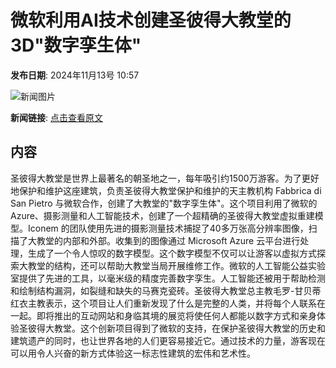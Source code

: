 # 微软利用AI技术创建圣彼得大教堂的3D"数字孪生体"

**发布日期**: 2024年11月13号 10:57

![新闻图片](https://upload.chinaz.com/2024/1113/6386709219482570855340752.png)

**新闻链接**: [点击查看原文](https://www.aibase.com/zh/news/13192)

## 内容

圣彼得大教堂是世界上最著名的朝圣地之一，每年吸引约1500万游客。为了更好地保护和维护这座建筑，负责圣彼得大教堂保护和维护的天主教机构 Fabbrica di San Pietro 与微软合作，创建了大教堂的"数字孪生体"。这个项目利用了微软的 Azure、摄影测量和人工智能技术，创建了一个超精确的圣彼得大教堂虚拟重建模型。Iconem 的团队使用先进的摄影测量技术捕捉了40多万张高分辨率图像，扫描了大教堂的内部和外部。收集到的图像通过 Microsoft Azure 云平台进行处理，生成了一个令人惊叹的数字模型。这个数字模型不仅可以让游客以虚拟方式探索大教堂的结构，还可以帮助大教堂当局开展维修工作。微软的人工智能公益实验室提供了先进的工具，以毫米级的精度完善数字孪生。人工智能还被用于帮助检测和绘制结构漏洞，如裂缝和缺失的马赛克瓷砖。圣彼得大教堂总主教毛罗-甘贝蒂红衣主教表示，这个项目让人们重新发现了什么是完整的人类，并将每个人联系在一起。即将推出的互动网站和身临其境的展览将使任何人都能以数字方式和亲身体验圣彼得大教堂。这个创新项目得到了微软的支持，在保护圣彼得大教堂的历史和建筑遗产的同时，也让世界各地的人们更容易接近它。通过技术的力量，游客现在可以用令人兴奋的新方式体验这一标志性建筑的宏伟和艺术性。
